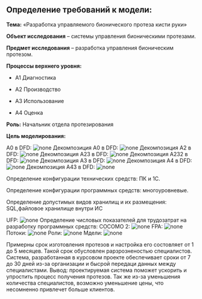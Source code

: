 ## Определение требований к модели:
**Тема:** «Разработка управляемого бионического протеза кисти руки»

**Объект исследования** – системы управления бионическими протезами.

**Предмет исследования** – разработка управления бионическим протезом.

**Процессы верхнего уровня:**

* A1 Диагностика 

* A2 Производство 

* A3 Использование 

* A4 Оценка 

**Роль:**
Начальник отдела протезирования

**Цель моделирования:**

 А0 в DFD:
![none](https://github.com/Spammen/Report-laba-4-6/blob/master/01_A-0.png)
Декомпозиция А0 в DFD:
![none](https://github.com/Spammen/Report-laba-4-6/blob/master/02_A0.png)
Декомпозиция А2 в DFD:
![none](https://github.com/Spammen/Report-laba-4-6/blob/master/04_A2.png)
Декомпозиция А23 в DFD:
![none](https://github.com/Spammen/Report-laba-4-6/blob/master/05_A23.png)
Декомпозиция А232 в DFD:
![none](https://github.com/Spammen/Report-laba-4-6/blob/master/06_A232.png)
Декомпозиция А3 в DFD:
![none](https://github.com/Spammen/Report-laba-4-6/blob/master/07_A3.png)
Декомпозиция А4 в DFD:
![none](https://github.com/Spammen/Report-laba-4-6/blob/master/08_A4.png)
Декомпозиция А43 в DFD:
![none](https://github.com/Spammen/Report-laba-4-6/blob/master/09_A43.png)

Определение конфигурации технических средств: ПК и 1С.

Определение конфигурации программных средств: многоуровневые.

Определение допустимых видов хранилищ и их размещения: SQL,файловое хранилище внутри ИС

UFP:
![none](https://github.com/Spammen/Report-laba-4-6/blob/master/image.png)
Определение числовых показателей для трудозатрат на разработку программных средств:
COCOMO 2:
![none](https://github.com/Spammen/Report-laba-4-6/blob/master/Cocomo.PNG)
FPA:
![none](https://github.com/Spammen/Report-laba-4-6/blob/master/Fra.PNG)
Потоки:
![none](https://github.com/Spammen/Report-laba-4-6/blob/master/Pot.PNG)
Роли:
![none](https://github.com/Spammen/Report-laba-4-6/blob/master/Rol.PNG)
Мдели:
![none](https://github.com/Spammen/Report-laba-4-6/blob/master/Mod.PNG)

Примерны срок изготовления протезов и настройка его состовляет от 1 до 5 месяцев. Такой срок обусловлен рарзрозненостью специалистов. Система, разработанная в курсовом проекте обеспечивает сроки от 7 до 30 дней из-за организации и бысрой передаци данных между специалистами.
Вывод: проектируемая система поможет ускорить и упростить процесс получения протезов. Так же из-за уменьшения количества специалистов, возможно уменьшение цены, что несомненно привлечет больше клиентов.

